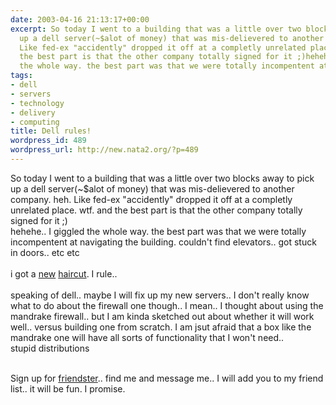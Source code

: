 ```yaml
---
date: 2003-04-16 21:13:17+00:00
excerpt: So today I went to a building that was a little over two blocks away to pick
  up a dell server(~$alot of money) that was mis-delievered to another company. heh.
  Like fed-ex "accidently" dropped it off at a completly unrelated place. wtf. and
  the best part is that the other company totally signed for it ;)hehehe.. I giggled
  the whole way. the best part was that we were totally incompentent at ...
tags:
- dell
- servers
- technology
- delivery
- computing
title: Dell rules!
wordpress_id: 489
wordpress_url: http://new.nata2.org/?p=489
---
```


So today I went to a building that was a little over two blocks away to pick up a dell server(~$alot of money) that was mis-delievered to another company. heh. Like fed-ex "accidently" dropped it off at a completly unrelated place. wtf. and the best part is that the other company totally signed for it ;)<br/>hehehe.. I giggled the whole way. the best part was that we were totally incompentent at navigating the building. couldn't find elevators.. got stuck in doors.. etc etc<br/><br/>i got a <a href="https://web.archive.org/web/20030814003134/http://www.nata2.info//pictures/harper/me/haircut%20026.jpg">new</a> <a href="https://web.archive.org/web/20030814003134/http://www.nata2.info//pictures/harper/me/haircut%20023.jpg">haircut</a>. I rule.. <br/><br/>speaking of dell.. maybe I will fix up my new servers.. I don't really know what to do about the firewall one though.. I mean.. I thought about using the mandrake firewall.. but I am kinda sketched out about whether it will work well.. versus building one from scratch. I am jsut afraid that a box like the mandrake one will have all sorts of functionality that I won't need.. <br/>stupid distributions<br/><br/>


Sign up for <a href="http://friendster.com">friendster</a>.. find me and message me.. I will add you to my friend list.. it will be fun. I promise.